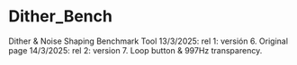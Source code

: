 # Dither_Bench
Dither &amp; Noise Shaping Benchmark Tool
13/3/2025: rel 1: versión 6. Original page
14/3/2025: rel 2: version 7. Loop button & 997Hz transparency.
